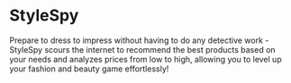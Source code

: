 # StyleSpy
Prepare to dress to impress without having to do any detective work - StyleSpy scours the internet to recommend the best products based on your needs and analyzes prices from low to high, allowing you to level up your fashion and beauty game effortlessly!
